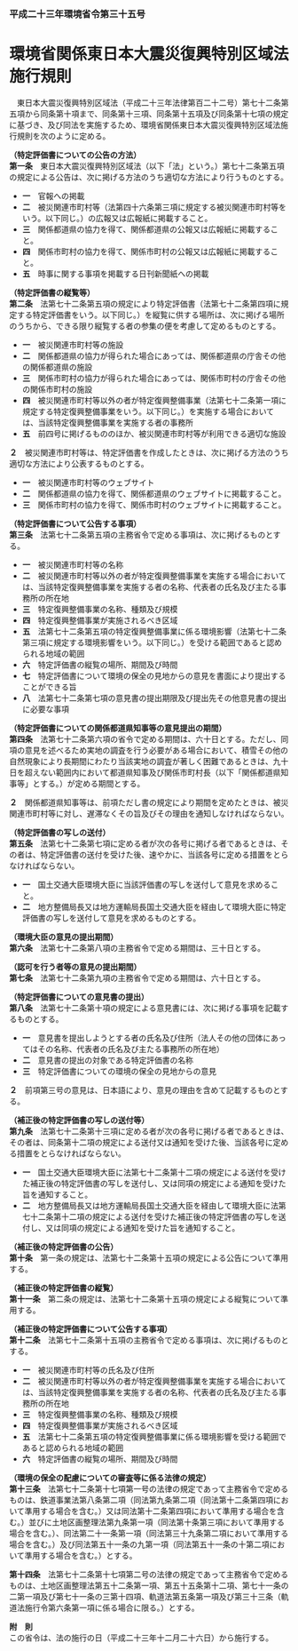 ### 平成二十三年環境省令第三十五号  
# 環境省関係東日本大震災復興特別区域法施行規則  
　東日本大震災復興特別区域法（平成二十三年法律第百二十二号）第七十二条第五項から同条第十項まで、同条第十三項、同条第十五項及び同条第十七項の規定に基づき、及び同法を実施するため、環境省関係東日本大震災復興特別区域法施行規則を次のように定める。  
  
**（特定評価書についての公告の方法）**  
**第一条**　東日本大震災復興特別区域法（以下「法」という。）第七十二条第五項の規定による公告は、次に掲げる方法のうち適切な方法により行うものとする。  
* **一**　官報への掲載  
* **二**　被災関連市町村等（法第四十六条第三項に規定する被災関連市町村等をいう。以下同じ。）の広報又は広報紙に掲載すること。  
* **三**　関係都道県の協力を得て、関係都道県の公報又は広報紙に掲載すること。  
* **四**　関係市町村の協力を得て、関係市町村の公報又は広報紙に掲載すること。  
* **五**　時事に関する事項を掲載する日刊新聞紙への掲載  
  
**（特定評価書の縦覧等）**  
**第二条**　法第七十二条第五項の規定により特定評価書（法第七十二条第四項に規定する特定評価書をいう。以下同じ。）を縦覧に供する場所は、次に掲げる場所のうちから、できる限り縦覧する者の参集の便を考慮して定めるものとする。  
* **一**　被災関連市町村等の施設  
* **二**　関係都道県の協力が得られた場合にあっては、関係都道県の庁舎その他の関係都道県の施設  
* **三**　関係市町村の協力が得られた場合にあっては、関係市町村の庁舎その他の関係市町村の施設  
* **四**　被災関連市町村等以外の者が特定復興整備事業（法第七十二条第一項に規定する特定復興整備事業をいう。以下同じ。）を実施する場合においては、当該特定復興整備事業を実施する者の事務所  
* **五**　前四号に掲げるもののほか、被災関連市町村等が利用できる適切な施設  
  
**２**　被災関連市町村等は、特定評価書を作成したときは、次に掲げる方法のうち適切な方法により公表するものとする。  
* **一**　被災関連市町村等のウェブサイト  
* **二**　関係都道県の協力を得て、関係都道県のウェブサイトに掲載すること。  
* **三**　関係市町村の協力を得て、関係市町村のウェブサイトに掲載すること。  
  
**（特定評価書について公告する事項）**  
**第三条**　法第七十二条第五項の主務省令で定める事項は、次に掲げるものとする。  
* **一**　被災関連市町村等の名称  
* **二**　被災関連市町村等以外の者が特定復興整備事業を実施する場合においては、当該特定復興整備事業を実施する者の名称、代表者の氏名及び主たる事務所の所在地  
* **三**　特定復興整備事業の名称、種類及び規模  
* **四**　特定復興整備事業が実施されるべき区域  
* **五**　法第七十二条第五項の特定復興整備事業に係る環境影響（法第七十二条第三項に規定する環境影響をいう。以下同じ。）を受ける範囲であると認められる地域の範囲  
* **六**　特定評価書の縦覧の場所、期間及び時間  
* **七**　特定評価書について環境の保全の見地からの意見を書面により提出することができる旨  
* **八**　法第七十二条第七項の意見書の提出期限及び提出先その他意見書の提出に必要な事項  
  
**（特定評価書についての関係都道県知事等の意見提出の期間）**  
**第四条**　法第七十二条第六項の省令で定める期間は、六十日とする。ただし、同項の意見を述べるため実地の調査を行う必要がある場合において、積雪その他の自然現象により長期間にわたり当該実地の調査が著しく困難であるときは、九十日を超えない範囲内において都道県知事及び関係市町村長（以下「関係都道県知事等」とする。）が定める期間とする。  
  
**２**　関係都道県知事等は、前項ただし書の規定により期間を定めたときは、被災関連市町村等に対し、遅滞なくその旨及びその理由を通知しなければならない。  
  
**（特定評価書の写しの送付）**  
**第五条**　法第七十二条第七項に定める者が次の各号に掲げる者であるときは、その者は、特定評価書の送付を受けた後、速やかに、当該各号に定める措置をとらなければならない。  
* **一**　国土交通大臣環境大臣に当該評価書の写しを送付して意見を求めること。  
* **二**　地方整備局長又は地方運輸局長国土交通大臣を経由して環境大臣に特定評価書の写しを送付して意見を求めるものとする。  
  
**（環境大臣の意見の提出期間）**  
**第六条**　法第七十二条第八項の主務省令で定める期間は、三十日とする。  
  
**（認可を行う者等の意見の提出期間）**  
**第七条**　法第七十二条第九項の主務省令で定める期間は、六十日とする。  
  
**（特定評価書についての意見書の提出）**  
**第八条**　法第七十二条第十項の規定による意見書には、次に掲げる事項を記載するものとする。  
* **一**　意見書を提出しようとする者の氏名及び住所（法人その他の団体にあってはその名称、代表者の氏名及び主たる事務所の所在地）  
* **二**　意見書の提出の対象である特定評価書の名称  
* **三**　特定評価書についての環境の保全の見地からの意見  
  
**２**　前項第三号の意見は、日本語により、意見の理由を含めて記載するものとする。  
  
**（補正後の特定評価書の写しの送付等）**  
**第九条**　法第七十二条第十三項に定める者が次の各号に掲げる者であるときは、その者は、同条第十二項の規定による送付又は通知を受けた後、当該各号に定める措置をとらなければならない。  
* **一**　国土交通大臣環境大臣に法第七十二条第十二項の規定による送付を受けた補正後の特定評価書の写しを送付し、又は同項の規定による通知を受けた旨を通知すること。  
* **二**　地方整備局長又は地方運輸局長国土交通大臣を経由して環境大臣に法第七十二条第十二項の規定による送付を受けた補正後の特定評価書の写しを送付し、又は同項の規定による通知を受けた旨を通知すること。  
  
**（補正後の特定評価書の公告）**  
**第十条**　第一条の規定は、法第七十二条第十五項の規定による公告について準用する。  
  
**（補正後の特定評価書の縦覧）**  
**第十一条**　第二条の規定は、法第七十二条第十五項の規定による縦覧について準用する。  
  
**（補正後の特定評価書について公告する事項）**  
**第十二条**　法第七十二条第十五項の主務省令で定める事項は、次に掲げるものとする。  
* **一**　被災関連市町村等の氏名及び住所  
* **二**　被災関連市町村等以外の者が特定復興整備事業を実施する場合においては、当該特定復興整備事業を実施する者の名称、代表者の氏名及び主たる事務所の所在地  
* **三**　特定復興整備事業の名称、種類及び規模  
* **四**　特定復興整備事業が実施されるべき区域  
* **五**　法第七十二条第五項の特定復興整備事業に係る環境影響を受ける範囲であると認められる地域の範囲  
* **六**　特定評価書の縦覧の場所、期間及び時間  
  
**（環境の保全の配慮についての審査等に係る法律の規定）**  
**第十三条**　法第七十二条第十七項第一号の法律の規定であって主務省令で定めるものは、鉄道事業法第八条第二項（同法第九条第二項（同法第十二条第四項において準用する場合を含む。）又は同法第十二条第四項において準用する場合を含む。）並びに土地区画整理法第九条第一項（同法第十条第三項において準用する場合を含む。）、同法第二十一条第一項（同法第三十九条第二項において準用する場合を含む。）及び同法第五十一条の九第一項（同法第五十一条の十第二項において準用する場合を含む。）とする。  
  
**第十四条**　法第七十二条第十七項第二号の法律の規定であって主務省令で定めるものは、土地区画整理法第五十二条第一項、第五十五条第十二項、第七十一条の二第一項及び第七十一条の三第十四項、軌道法第五条第一項及び第三十三条（軌道法施行令第六条第一項に係る場合に限る。）とする。  
  
**附　則**  
この省令は、法の施行の日（平成二十三年十二月二十六日）から施行する。  
  

